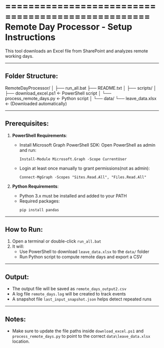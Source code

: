 ===================================================
Remote Day Processor - Setup Instructions
===================================================

This tool downloads an Excel file from SharePoint and analyzes remote working days.

-------------
Folder Structure:
-------------
RemoteDayProcessor/
│
├── run_all.bat
├── README.txt
│
├── scripts/
│   ├── download_excel.ps1        ← PowerShell script
│   └── process_remote_days.py    ← Python script
│
└── data/
    └── leave_data.xlsx           ← (Downloaded automatically)

-------------
Prerequisites:
-------------
1. **PowerShell Requirements**:
   - Install Microsoft Graph PowerShell SDK:
     Open PowerShell as admin and run:
     ```
     Install-Module Microsoft.Graph -Scope CurrentUser
     ```

   - Login at least once manually to grant permissions(not as admin):
     ```
     Connect-MgGraph -Scopes "Sites.Read.All", "Files.Read.All"
     ```

2. **Python Requirements**:
   - Python 3.x must be installed and added to your PATH
   - Required packages:
     ```
     pip install pandas
     ```

-------------
How to Run:
-------------
1. Open a terminal or double-click `run_all.bat`
2. It will:
   - Use PowerShell to download `leave_data.xlsx` to the `data/` folder
   - Run Python script to compute remote days and export a CSV

-------------
Output:
-------------
- The output file will be saved as `remote_days_output2.csv`
- A log file `remote_days.log` will be created to track events
- A snapshot file `last_input_snapshot.json` helps detect repeated runs

-------------
Notes:
-------------
- Make sure to update the file paths inside `download_excel.ps1` and `process_remote_days.py` to point to the correct `data\leave_data.xlsx` location.
